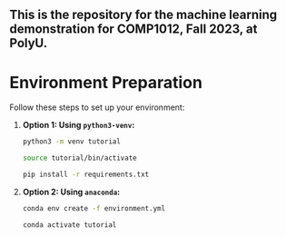 ## This is the repository for the machine learning demonstration for COMP1012, Fall 2023, at PolyU.


# Environment Preparation

Follow these steps to set up your environment:

1. **Option 1: Using `python3-venv`:**

   ```bash
   python3 -m venv tutorial

   source tutorial/bin/activate

   pip install -r requirements.txt
   ```


2. **Option 2: Using `anaconda`:**

    ```bash
    conda env create -f environment.yml

    conda activate tutorial
    ```
